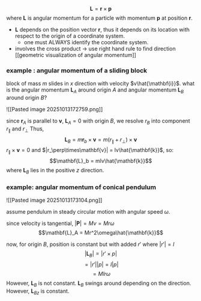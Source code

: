 $$\mathbf{L} = \mathbf{r} \times\mathbf{p}$$
where $\mathbf{L}$ is angular momentum for a particle with momentum $\mathbf{p}$ at position $\mathbf{r}$.
* $\mathbf{L}$ depends on the position vector $\mathbf{r}$, thus it depends on its location with respect to the origin of a coordinate system.
	* one must ALWAYS identify the coordinate system.
* involves the cross product $\rightarrow$ use right hand rule to find direction
[[geometric visualization of angular momentum]]

### example : angular momentum of a sliding block
block of mass $m$ slides in $x$ direction with velocity $v\hat{\mathbf{i}}$. what is the angular momentum $\mathbf{L}_A$ around origin $A$ and angular momentum $\mathbf{L}_B$ around origin $B$?

![[Pasted image 20251013172759.png]]

since $\mathbf{r}_A$ is parallel to $\mathbf{v}$, $\mathbf{L}_A = 0$
with origin $B$, we resolve $r_B$ into component $r_\parallel$ and $r_\perp$
Thus, $$\mathbf{L}_B = m\mathbf{r}_b\times\mathbf{v} = m(r_\parallel + r_\perp)\times\mathbf{v}$$
$r_\parallel\times\mathbf{v} = 0$ and $|r_\perp\times\mathbf{v}| = lv\hat{\mathbf{k}}$, so:
$$\mathbf{L}_b = mlv\hat{\mathbf{k}}$$
where $\mathbf{L}_B$ lies in the positive $z$ direction.

### example: angular momentum of conical pendulum
![[Pasted image 20251013173104.png]]

assume pendulum in steady circular motion with angular speed $\omega$. 

since velocity is tangential, $|\mathbf{P}| = Mv = Mr\omega$
$$\mathbf{L}_A = Mr^2\omega\hat{\mathbf{k}}$$

now, for origin $B$, position is constant but with added $r'$ where $|r'| = l$
$$|\mathbf{L}_B| = |r'\times p|$$
$$ = |r'||p| = l|p|$$
$$ = Mlr\omega$$
However, $\mathbf{L}_B$ is not constant. $\mathbf{L}_B$ swings around depending on the direction. However, $\mathbf{L}_{Bz}$ is constant.


